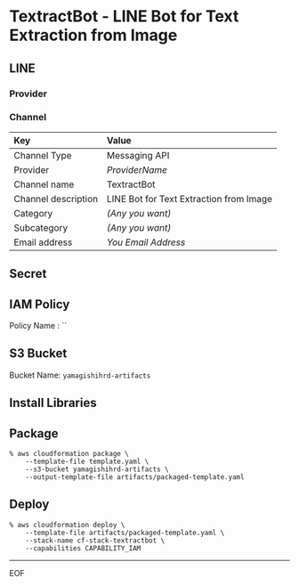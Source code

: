 # TextractBot - LINE Bot for Text Extraction from Image

## LINE

### Provider

### Channel

|Key|Value|
|:--|:--|
|Channel Type|Messaging API|
|Provider| *ProviderName* |
|Channel name|TextractBot|
|Channel description|LINE Bot for Text Extraction from Image|
|Category| *(Any you want)* |
|Subcategory| *(Any you want)* |
|Email address| *You Email Address* |


## Secret

## IAM Policy 

Policy Name : ``

## S3 Bucket

Bucket Name: `yamagishihrd-artifacts`

## Install Libraries

## Package


```
% aws cloudformation package \
    --template-file template.yaml \
    --s3-bucket yamagishihrd-artifacts \
    --output-template-file artifacts/packaged-template.yaml
```

## Deploy

```
% aws cloudformation deploy \
    --template-file artifacts/packaged-template.yaml \
    --stack-name cf-stack-textractbot \
    --capabilities CAPABILITY_IAM
```

---
EOF
